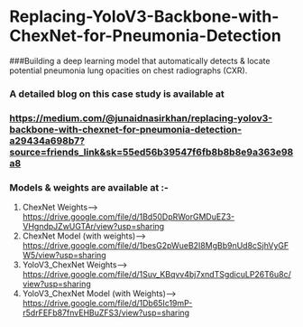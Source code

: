 # Replacing-YoloV3-Backbone-with-ChexNet-for-Pneumonia-Detection
###Building a deep learning model that automatically detects &amp; locate potential pneumonia lung opacities on chest radiographs (CXR).

### A detailed blog on this case study is available at 
### https://medium.com/@junaidnasirkhan/replacing-yolov3-backbone-with-chexnet-for-pneumonia-detection-a29434a698b7?source=friends_link&sk=55ed56b39547f6fb8b8b8e9a363e98a8

### Models & weights are available at :-
1. ChexNet Weights--> https://drive.google.com/file/d/1Bd50DpRWorGMDuEZ3-VHgndpJZwUGTAr/view?usp=sharing
2. ChexNet Model (with weights)--> https://drive.google.com/file/d/1besG2pWueB2I8MgBb9nUd8cSjhVyGFW5/view?usp=sharing
3. YoloV3_ChexNet Weights--> https://drive.google.com/file/d/1Suv_KBqvv4bj7xndTSgdicuLP26T6u8c/view?usp=sharing
4. YoloV3_ChexNet Model (with Weights)--> https://drive.google.com/file/d/1Db65Ic19mP-r5drFEFb87fnvEHBuZFS3/view?usp=sharing
